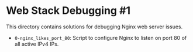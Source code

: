 # Web Stack Debugging #1

This directory contains solutions for debugging Nginx web server issues.

- `0-nginx_likes_port_80`: Script to configure Nginx to listen on port 80 of all active IPv4 IPs. 